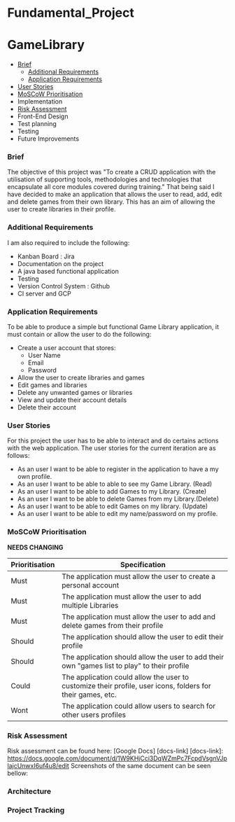 # Fundamental_Project

# GameLibrary



* [Brief](#Brief)
  * [Additional Requirements](#Additional-Requirements)
  * [Application Requirements](#Application-Requirements)
* [User Stories](#User-Stories)
* [MoSCoW Prioritisation](#MoSCoW-Prioritisation)
* Implementation
* [Risk Assessment](#Risk-Assessment)
* Front-End Design
* Test planning
* Testing
* Future Improvements

### Brief

The objective of this project was "To create a CRUD application with the utilisation of supporting tools, methodologies and technologies that encapsulate all core modules covered during training."
That being said I have decided to make an application that allows the user to read, add, edit and delete games from their own library. This has an aim of allowing the user to create libraries in their profile.

### Additional Requirements

I am also required to include the following:

* Kanban Board : Jira
* Documentation on the project
* A java based functional application
* Testing
* Version Control System : Github
* CI server and GCP

### Application Requirements

To be able to produce a simple but functional Game Library application, it must contain or allow the user to do the following:

* Create a user account that stores:
  * User Name
  * Email
  * Password
* Allow the user to create libraries and games
* Edit games and libraries
* Delete any unwanted games or libraries
* View and update their account details
* Delete their account

### User Stories

For this project the user has to be able to interact and do certains actions with the web application. The user stories for the current iteration are as follows:

 * As an user I want to be able to register in the application to have a my own profile.
 * As an user I want to be able to able to see my Game Library. (Read)
 * As an user I want to be able to add Games to my Library. (Create)
 * As an user I want to be able to delete Games from my Library.(Delete)
 * As an user I want to be able to edit Games on my library. (Update)
 * As an user I want to be able to edit my name/password on my profile.

### MoSCoW Prioritisation

**NEEDS CHANGING**

| Prioritisation     | Specification    |  
| ----------- | ----------- |  
| Must      | The application must allow the user to create a personal account |
| Must   | The application must allow the user to add multiple Libraries|
| Must   | The application must allow the user to add and delete games from their profile|
| Should   | The application should allow the user to edit their profile| 
| Should  | The application should allow the user to add their own "games list to play" to their profile |
| Could    |  The application could allow the user to customize their profile, user icons, folders for their games, etc. |
| Wont | The application could allow users to search for other users profiles|


### Risk Assessment
Risk assessment can be found here: [Google Docs] [docs-link]
[docs-link]: https://docs.google.com/document/d/1W9KHjCci3DqWZmPc7FcpdVsgnVJplajcUnwxI6uf4u8/edit
Screenshots of the same document can be seen bellow:



### Architecture

### Project Tracking

